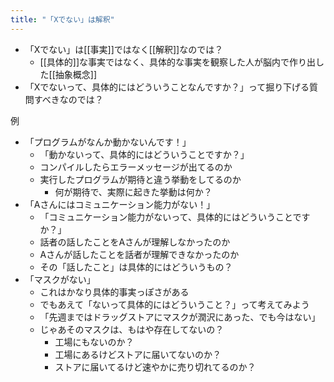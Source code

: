 ```yaml
---
title: "「Xでない」は解釈"
---
```


- 「Xでない」は[[事実]]ではなく[[解釈]]なのでは？
    - [[具体的]]な事実ではなく、具体的な事実を観察した人が脳内で作り出した[[抽象概念]]
- 「Xでないって、具体的にはどういうことなんですか？」って掘り下げる質問すべきなのでは？

例
- 「プログラムがなんか動かないんです！」
    - 「動かないって、具体的にはどういうことですか？」
    - コンパイルしたらエラーメッセージが出てるのか
    - 実行したプログラムが期待と違う挙動をしてるのか
        - 何が期待で、実際に起きた挙動は何か？
- 「Aさんにはコミュニケーション能力がない！」
    - 「コミュニケーション能力がないって、具体的にはどういうことですか？」
    - 話者の話したことをAさんが理解しなかったのか
    - Aさんが話したことを話者が理解できなかったのか
    - その「話したこと」は具体的にはどういうもの？
- 「マスクがない」
    - これはかなり具体的事実っぽさがある
    - でもあえて「ないって具体的にはどういうこと？」って考えてみよう
    - 「先週まではドラッグストアにマスクが潤沢にあった、でも今はない」
    - じゃあそのマスクは、もはや存在してないの？
        - 工場にもないのか？
        - 工場にあるけどストアに届いてないのか？
        - ストアに届いてるけど速やかに売り切れてるのか？
